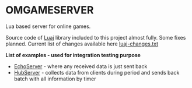 # OMGAMESERVER

Lua based server for online games.

Source code of [Luaj](https://github.com/luaj/luaj) library included to this project almost fully. Some fixes planned.
Current list of changes available here [luaj-changes.txt](https://github.com/crionuke/omgameserver/blob/main/omgameserver/luaj-changes.txt)

**List of examples - used for integration testing purpose**
- [EchoServer](https://github.com/crionuke/omgameserver/tree/main/omgameserver/examples/echoServer) - where any received data is just sent back
- [HubServer](https://github.com/crionuke/omgameserver/tree/main/omgameserver/examples/hubServer) - collects data from clients during period and sends back batch with all information by timer 
